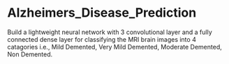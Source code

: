 # Alzheimers_Disease_Prediction
Build a lightweight neural network with 3 convolutional layer and a fully connected dense layer for classifying the MRI brain images into 4 catagories i.e., Mild Demented, Very Mild Demented, Moderate Demented, Non Demented.
